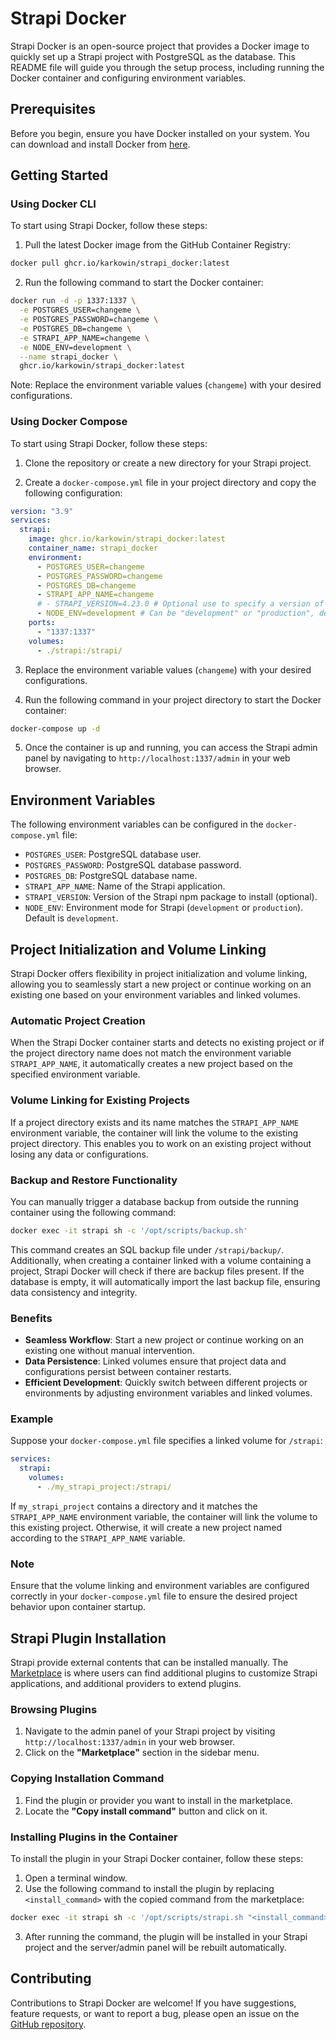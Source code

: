 # Strapi Docker

Strapi Docker is an open-source project that provides a Docker image to quickly set up a Strapi project with PostgreSQL as the database. This README file will guide you through the setup process, including running the Docker container and configuring environment variables.

## Prerequisites

Before you begin, ensure you have Docker installed on your system. You can download and install Docker from [here](https://www.docker.com/get-started).

## Getting Started

### Using Docker CLI

To start using Strapi Docker, follow these steps:

1. Pull the latest Docker image from the GitHub Container Registry:

```bash
docker pull ghcr.io/karkowin/strapi_docker:latest
```

2. Run the following command to start the Docker container:

```bash
docker run -d -p 1337:1337 \
  -e POSTGRES_USER=changeme \
  -e POSTGRES_PASSWORD=changeme \
  -e POSTGRES_DB=changeme \
  -e STRAPI_APP_NAME=changeme \
  -e NODE_ENV=development \
  --name strapi_docker \
  ghcr.io/karkowin/strapi_docker:latest
```

Note: Replace the environment variable values (`changeme`) with your desired configurations.

### Using Docker Compose

To start using Strapi Docker, follow these steps:

1. Clone the repository or create a new directory for your Strapi project.

2. Create a `docker-compose.yml` file in your project directory and copy the following configuration:

```yaml
version: "3.9"
services:
  strapi:
    image: ghcr.io/karkowin/strapi_docker:latest
    container_name: strapi_docker
    environment:
      - POSTGRES_USER=changeme
      - POSTGRES_PASSWORD=changeme
      - POSTGRES_DB=changeme
      - STRAPI_APP_NAME=changeme
      # - STRAPI_VERSION=4.23.0 # Optional use to specify a version of strapi package
      - NODE_ENV=development # Can be "development" or "production", default is "development"
    ports:
      - "1337:1337"
    volumes:
      - ./strapi:/strapi/
```

3. Replace the environment variable values (`changeme`) with your desired configurations.

4. Run the following command in your project directory to start the Docker container:

```bash
docker-compose up -d
```

5. Once the container is up and running, you can access the Strapi admin panel by navigating to `http://localhost:1337/admin` in your web browser.

## Environment Variables

The following environment variables can be configured in the `docker-compose.yml` file:

- `POSTGRES_USER`: PostgreSQL database user.
- `POSTGRES_PASSWORD`: PostgreSQL database password.
- `POSTGRES_DB`: PostgreSQL database name.
- `STRAPI_APP_NAME`: Name of the Strapi application.
- `STRAPI_VERSION`: Version of the Strapi npm package to install (optional).
- `NODE_ENV`: Environment mode for Strapi (`development` or `production`). Default is `development`.

## Project Initialization and Volume Linking

Strapi Docker offers flexibility in project initialization and volume linking, allowing you to seamlessly start a new project or continue working on an existing one based on your environment variables and linked volumes.

### Automatic Project Creation

When the Strapi Docker container starts and detects no existing project or if the project directory name does not match the environment variable `STRAPI_APP_NAME`, it automatically creates a new project based on the specified environment variable.

### Volume Linking for Existing Projects

If a project directory exists and its name matches the `STRAPI_APP_NAME` environment variable, the container will link the volume to the existing project directory. This enables you to work on an existing project without losing any data or configurations.

### Backup and Restore Functionality

You can manually trigger a database backup from outside the running container using the following command:

```bash
docker exec -it strapi sh -c '/opt/scripts/backup.sh'
```

This command creates an SQL backup file under `/strapi/backup/`. Additionally, when creating a container linked with a volume containing a project, Strapi Docker will check if there are backup files present. If the database is empty, it will automatically import the last backup file, ensuring data consistency and integrity.

### Benefits

- **Seamless Workflow**: Start a new project or continue working on an existing one without manual intervention.
- **Data Persistence**: Linked volumes ensure that project data and configurations persist between container restarts.
- **Efficient Development**: Quickly switch between different projects or environments by adjusting environment variables and linked volumes.

### Example

Suppose your `docker-compose.yml` file specifies a linked volume for `/strapi`:

```yaml
services:
  strapi:
    volumes:
      - ./my_strapi_project:/strapi/
```

If `my_strapi_project` contains a directory and it matches the `STRAPI_APP_NAME` environment variable, the container will link the volume to this existing project. Otherwise, it will create a new project named according to the `STRAPI_APP_NAME` variable.

### Note

Ensure that the volume linking and environment variables are configured correctly in your `docker-compose.yml` file to ensure the desired project behavior upon container startup.

## Strapi Plugin Installation

Strapi provide external contents that can be installed manually. The [Marketplace](https://docs.strapi.io/user-docs/plugins/installing-plugins-via-marketplace) is where users can find additional plugins to customize Strapi applications, and additional providers to extend plugins.

### Browsing Plugins

1. Navigate to the admin panel of your Strapi project by visiting `http://localhost:1337/admin` in your web browser.
2. Click on the **"Marketplace"** section in the sidebar menu.

### Copying Installation Command

1. Find the plugin or provider you want to install in the marketplace.
2. Locate the **"Copy install command"** button and click on it.

### Installing Plugins in the Container

To install the plugin in your Strapi Docker container, follow these steps:

1. Open a terminal window.
2. Use the following command to install the plugin by replacing `<install_command>` with the copied command from the marketplace:

```bash
docker exec -it strapi sh -c '/opt/scripts/strapi.sh "<install_command>"'
```

3. After running the command, the plugin will be installed in your Strapi project and the server/admin panel will be rebuilt automatically.

## Contributing

Contributions to Strapi Docker are welcome! If you have suggestions, feature requests, or want to report a bug, please open an issue on the [GitHub repository](https://github.com/karkowin/strapi_docker).
